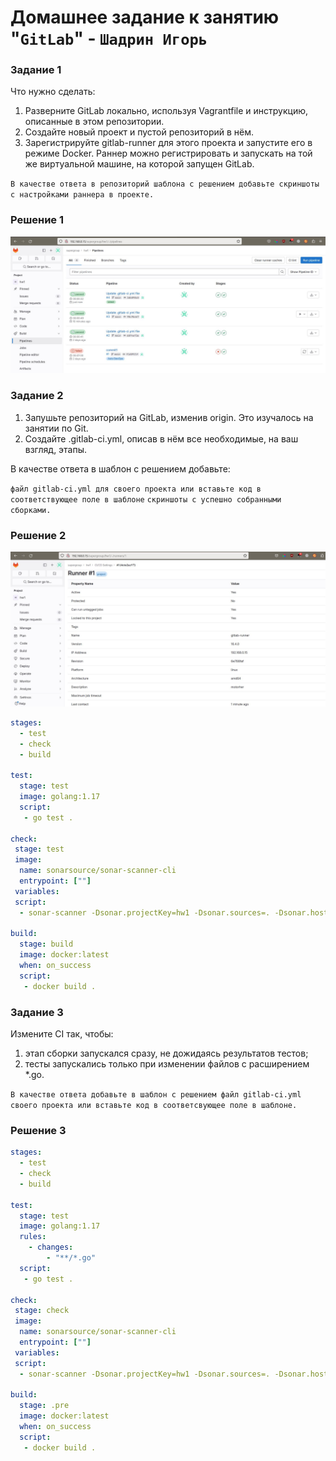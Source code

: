 # Домашнее задание к занятию "`GitLab`" - `Шадрин Игорь`


### Задание 1
Что нужно сделать:

1.    Разверните GitLab локально, используя Vagrantfile и инструкцию, описанные в этом репозитории.
2.    Создайте новый проект и пустой репозиторий в нём.
3.    Зарегистрируйте gitlab-runner для этого проекта и запустите его в режиме Docker. Раннер можно регистрировать и запускать на той же виртуальной машине, на которой запущен GitLab.

`В качестве ответа в репозиторий шаблона с решением добавьте скриншоты с настройками раннера в проекте.`

### Решение 1
![runner](img/Clipboard01.jpg)

### Задание 2


1.    Запушьте репозиторий на GitLab, изменив origin. Это изучалось на занятии по Git.
2.    Создайте .gitlab-ci.yml, описав в нём все необходимые, на ваш взгляд, этапы.

В качестве ответа в шаблон с решением добавьте:

`файл gitlab-ci.yml для своего проекта или вставьте код в соответствующее поле в шаблоне`
`скриншоты с успешно собранными сборками.`


### Решение 2

![builds](img/Clipboard02.jpg)

```yml
stages:
  - test
  - check
  - build

test:
  stage: test
  image: golang:1.17
  script: 
   - go test .

check:
 stage: test
 image:
  name: sonarsource/sonar-scanner-cli
  entrypoint: [""]
 variables:
 script:
  - sonar-scanner -Dsonar.projectKey=hw1 -Dsonar.sources=. -Dsonar.host.url=http://gitlab.localdomain:9000 -Dsonar.login=sqp_c3c65988b682b750445436ff82258fb57dd91842

build:
  stage: build
  image: docker:latest
  when: on_success
  script:
   - docker build .

```

### Задание 3

Измените CI так, чтобы:

1.    этап сборки запускался сразу, не дожидаясь результатов тестов;
2.    тесты запускались только при изменении файлов с расширением *.go.

`В качестве ответа добавьте в шаблон с решением файл gitlab-ci.yml своего проекта или вставьте код в соответсвующее поле в шаблоне.`

### Решение 3
```yml
stages:
  - test
  - check
  - build

test:
  stage: test
  image: golang:1.17
  rules:
    - changes:
        - "**/*.go"
  script: 
   - go test .

check:
 stage: check
 image:
  name: sonarsource/sonar-scanner-cli
  entrypoint: [""]
 variables:
 script:
  - sonar-scanner -Dsonar.projectKey=hw1 -Dsonar.sources=. -Dsonar.host.url=http://gitlab.localdomain:9000 -Dsonar.login=sqp_c3c65988b682b750445436ff82258fb57dd91842

build:
  stage: .pre
  image: docker:latest
  when: on_success
  script:
   - docker build .
```